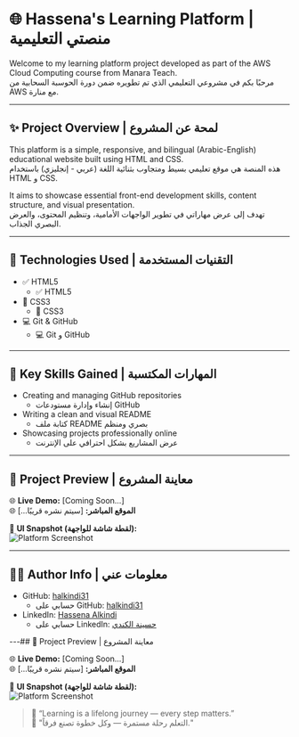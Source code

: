 # 🌐 Hassena's Learning Platform | منصتي التعليمية

Welcome to my learning platform project developed as part of the AWS Cloud Computing course from Manara Teach.  
مرحبًا بكم في مشروعي التعليمي الذي تم تطويره ضمن دورة الحوسبة السحابية من AWS مع منارة.

---

## ✨ Project Overview | لمحة عن المشروع

This platform is a simple, responsive, and bilingual (Arabic-English) educational website built using HTML and CSS.  
هذه المنصة هي موقع تعليمي بسيط ومتجاوب بثنائية اللغة (عربي - إنجليزي) باستخدام HTML و CSS.

It aims to showcase essential front-end development skills, content structure, and visual presentation.  
تهدف إلى عرض مهاراتي في تطوير الواجهات الأمامية، وتنظيم المحتوى، والعرض البصري الجذاب.

---

## 🔧 Technologies Used | التقنيات المستخدمة

- ✅ HTML5  
  - ✅ HTML5  
- 🎨 CSS3  
  - 🎨 CSS3  
- 💻 Git & GitHub  
  - 💻 Git و GitHub  

---

## 🎯 Key Skills Gained | المهارات المكتسبة

- Creating and managing GitHub repositories  
  - إنشاء وإدارة مستودعات GitHub  
- Writing a clean and visual README  
  - كتابة ملف README بصري ومنظم  
- Showcasing projects professionally online  
  - عرض المشاريع بشكل احترافي على الإنترنت

---

## 📌 Project Preview | معاينة المشروع

🌐 **Live Demo:** [Coming Soon...]  
🌐 **الموقع المباشر:** [سيتم نشره قريبًا...]

📸 **UI Snapshot (لقطة شاشة للواجهة):**  
![Platform Screenshot](A_webpage_screenshot_in_both_English_and_Arabic_fe.png)

---

## 👩‍💻 Author Info | معلومات عني

- GitHub: [halkindi31](https://github.com/halkindi31)  
  - حسابي على GitHub: [halkindi31](https://github.com/halkindi31)  
- LinkedIn: [Hassena Alkindi](http://linkedin.com/in/hassena-alkindi-94a0592b6)  
  - حسابي على LinkedIn: [حسينة الكندي](http://linkedin.com/in/hassena-alkindi-94a0592b6)

---## 📌 Project Preview | معاينة المشروع

🌐 **Live Demo:** [Coming Soon...]  
🌐 **الموقع المباشر:** [سيتم نشره قريبًا...]

📸 **UI Snapshot (لقطة شاشة للواجهة):**  
![Platform Screenshot](https://raw.githubusercontent.com/openai-user-support/project-assets/main/A_webpage_screenshot_in_both_English_and_Arabic_fe.png)

> 📝 “Learning is a lifelong journey — every step matters.”  
> 📝 "التعلم رحلة مستمرة — وكل خطوة تصنع فرقاً."